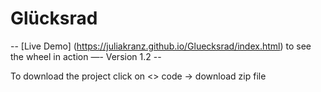 # Glücksrad

-- [Live Demo] (https://juliakranz.github.io/Gluecksrad/index.html) to see the wheel in action —- Version 1.2 --

To download the project click on <> code -> download zip file 
